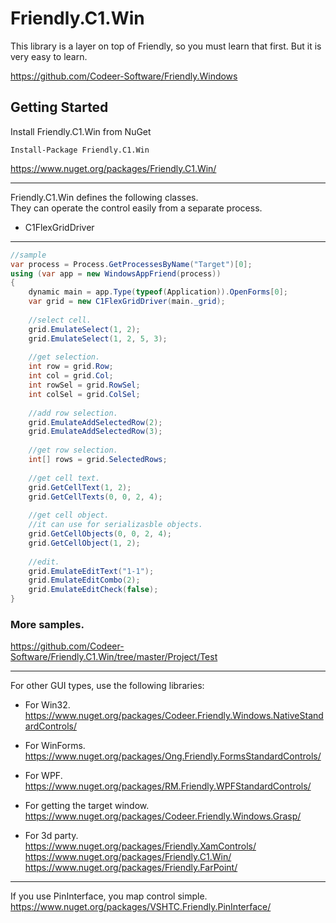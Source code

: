 Friendly.C1.Win
============================

This library is a layer on top of
Friendly, so you must learn that first.
But it is very easy to learn.

https://github.com/Codeer-Software/Friendly.Windows 

## Getting Started
Install Friendly.C1.Win from NuGet

    Install-Package Friendly.C1.Win
https://www.nuget.org/packages/Friendly.C1.Win/

***
Friendly.C1.Win defines the following classes.   
They can operate the control easily from a separate process.  

* C1FlexGridDriver

***
```cs  
//sample  
var process = Process.GetProcessesByName("Target")[0];  
using (var app = new WindowsAppFriend(process))  
{  
    dynamic main = app.Type(typeof(Application)).OpenForms[0];  
    var grid = new C1FlexGridDriver(main._grid);
    
    //select cell.
    grid.EmulateSelect(1, 2);
    grid.EmulateSelect(1, 2, 5, 3);
    
    //get selection.
    int row = grid.Row;
    int col = grid.Col;
    int rowSel = grid.RowSel;
    int colSel = grid.ColSel;
    
    //add row selection.
    grid.EmulateAddSelectedRow(2);
    grid.EmulateAddSelectedRow(3);
    
    //get row selection.
    int[] rows = grid.SelectedRows;
    
    //get cell text.
    grid.GetCellText(1, 2);
    grid.GetCellTexts(0, 0, 2, 4);
    
    //get cell object.
    //it can use for serializasble objects.
    grid.GetCellObjects(0, 0, 2, 4);
    grid.GetCellObject(1, 2);
    
    //edit.
    grid.EmulateEditText("1-1");
    grid.EmulateEditCombo(2);
    grid.EmulateEditCheck(false);
}  
```
### More samples.
https://github.com/Codeer-Software/Friendly.C1.Win/tree/master/Project/Test

***
For other GUI types, use the following libraries:

* For Win32.  
https://www.nuget.org/packages/Codeer.Friendly.Windows.NativeStandardControls/  

* For WinForms.  
https://www.nuget.org/packages/Ong.Friendly.FormsStandardControls/  

* For WPF.  
https://www.nuget.org/packages/RM.Friendly.WPFStandardControls/  

* For getting the target window.  
https://www.nuget.org/packages/Codeer.Friendly.Windows.Grasp/  

* For 3d party.  
https://www.nuget.org/packages/Friendly.XamControls/  
https://www.nuget.org/packages/Friendly.C1.Win/  
https://www.nuget.org/packages/Friendly.FarPoint/  

***
If you use PinInterface, you map control simple.  
https://www.nuget.org/packages/VSHTC.Friendly.PinInterface/

